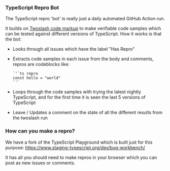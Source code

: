 ### TypeScript Repro Bot

The TypeScript repro 'bot' is really just a daily automated GitHub Action run. 

It builds on [Twoslash code markup](https://www.npmjs.com/package/@typescript/twoslash) to make verifiable code samples which can be tested against different versions of TypeScript. How it works is that the bot:

- Looks through all issues which have the label "Has Repro"
- Extracts code samples in each issue from the body and comments, repros are codeblocks like:
  ```
  `'`ts repro
  const hello = "world"
  `'`
  ```

- Loops through the code samples with trying the latest nightly TypeScript, and for the first time it is seen the last 5 versions of TypeScript
- Leave / Updates a comment on the state of all the different results from the twoslash run

### How can you make a repro?

We have a fork of the TypeScript Playground which is built just for this purpose: https://www.staging-typescript.org/dev/bug-workbench/

It has all you should need to make repros in your browser which you can post as new issues or comments.
